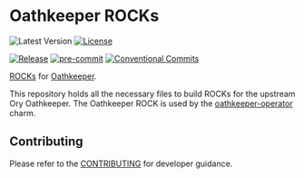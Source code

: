 # Oathkeeper ROCKs

![Latest Version](https://img.shields.io/badge/dynamic/yaml?url=https%3A%2F%2Fraw.githubusercontent.com%2Fcanonical%2Foathkeeper-rock%2Fmain%2Frockcraft.yaml&query=%24.version&label=Release&color=red)
[![License](https://img.shields.io/github/license/canonical/oathkeeper-rock?label=License)](https://github.com/canonical/oathkeeper-rock/blob/main/LICENSE)

[![Release](https://github.com/canonical/oathkeeper-rock/actions/workflows/ci.yaml/badge.svg)](https://github.com/canonical/oathkeeper-rock/actions/workflows/ci.yaml)
[![pre-commit](https://img.shields.io/badge/pre--commit-enabled-brightgreen?logo=pre-commit)](https://github.com/pre-commit/pre-commit)
[![Conventional Commits](https://img.shields.io/badge/Conventional%20Commits-1.0.0-%23FE5196.svg)](https://conventionalcommits.org)

[ROCKs](https://canonical-rockcraft.readthedocs-hosted.com/en/latest/explanation/rocks/#rocks-explanation)
for [Oathkeeper](https://github.com/ory/oathkeeper).

This repository holds all the necessary files to build ROCKs for the
upstream Ory Oathkeeper. The Oathkeeper ROCK is used by
the [oathkeeper-operator](https://github.com/canonical/oathkeeper-operator)
charm.

## Contributing

Please refer to the [CONTRIBUTING](CONTRIBUTING.md) for developer guidance.
